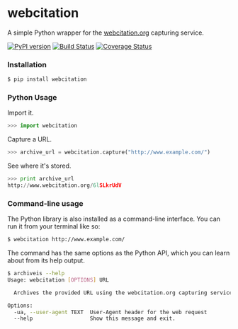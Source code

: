 # webcitation

A simple Python wrapper for the [webcitation.org](http://www.webcitation.org/) capturing service.

[![PyPI version](https://badge.fury.io/py/webcitation.png)](http://badge.fury.io/py/webcitation)
[![Build Status](https://travis-ci.org/pastpages/webcitation.svg?branch=master)](https://travis-ci.org/pastpages/webcitation)
[![Coverage Status](https://coveralls.io/repos/github/pastpages/webcitation/badge.svg?branch=master)](https://coveralls.io/github/pastpages/webcitation?branch=master)

### Installation

```bash
$ pip install webcitation
```

### Python Usage

Import it.

```python
>>> import webcitation
```

Capture a URL.

```python
>>> archive_url = webcitation.capture("http://www.example.com/")
```

See where it's stored.

```python
>>> print archive_url
http://www.webcitation.org/6lSLkrUdV
```

### Command-line usage

The Python library is also installed as a command-line interface. You can run it from your terminal like so:

```bash
$ webcitation http://www.example.com/
```

The command has the same options as the Python API, which you can learn about from its help output.

```bash
$ archiveis --help
Usage: webcitation [OPTIONS] URL

  Archives the provided URL using the webcitation.org capturing service.

Options:
  -ua, --user-agent TEXT  User-Agent header for the web request
  --help                  Show this message and exit.
```

